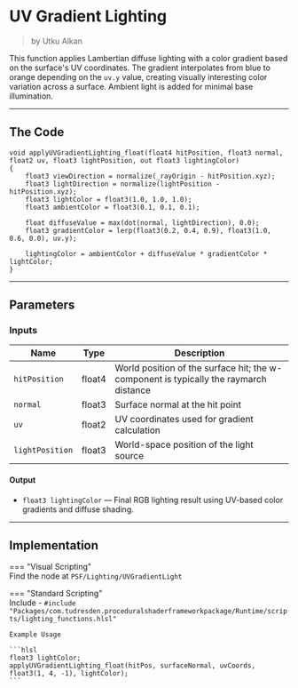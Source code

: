 <div class="container">
    <h1 class="main-heading">UV Gradient Lighting</h1>
    <blockquote class="author">by Utku Alkan</blockquote>
</div>

This function applies Lambertian diffuse lighting with a color gradient based on the surface's UV coordinates. The gradient interpolates from blue to orange depending on the `uv.y` value, creating visually interesting color variation across a surface. Ambient light is added for minimal base illumination.

---

## The Code
```hlsl
void applyUVGradientLighting_float(float4 hitPosition, float3 normal, float2 uv, float3 lightPosition, out float3 lightingColor)
{
    float3 viewDirection = normalize(_rayOrigin - hitPosition.xyz);
    float3 lightDirection = normalize(lightPosition - hitPosition.xyz);
    float3 lightColor = float3(1.0, 1.0, 1.0);
    float3 ambientColor = float3(0.1, 0.1, 0.1);

    float diffuseValue = max(dot(normal, lightDirection), 0.0);
    float3 gradientColor = lerp(float3(0.2, 0.4, 0.9), float3(1.0, 0.6, 0.0), uv.y);

    lightingColor = ambientColor + diffuseValue * gradientColor * lightColor;
}
```

---

## Parameters

### Inputs

| Name            | Type     | Description |
|-----------------|----------|-------------|
| `hitPosition`   | float4   | World position of the surface hit; the w-component is typically the raymarch distance |
| `normal`        | float3   | Surface normal at the hit point |
| `uv`            | float2   | UV coordinates used for gradient calculation |
| `lightPosition` | float3   | World-space position of the light source |

#### **Output**
- `float3 lightingColor` — Final RGB lighting result using UV-based color gradients and diffuse shading.

---

## Implementation

=== "Visual Scripting"  
    Find the node at ```PSF/Lighting/UVGradientLight```

=== "Standard Scripting"  
    Include - ```#include "Packages/com.tudresden.proceduralshaderframeworkpackage/Runtime/scripts/lighting_functions.hlsl"```

    Example Usage

    ```hlsl
    float3 lightColor;
    applyUVGradientLighting_float(hitPos, surfaceNormal, uvCoords, float3(1, 4, -1), lightColor);
    ```
